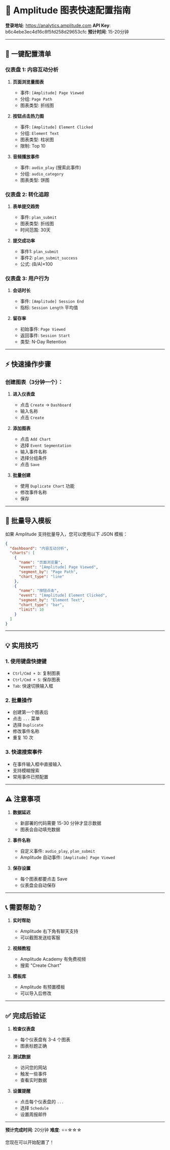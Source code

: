 # 🚀 Amplitude 图表快速配置指南

**登录地址**: https://analytics.amplitude.com
**API Key**: b6c4ebe3ec4d16c8f5fd258d29653cfc
**预计时间**: 15-20分钟

---

## 🎯 一键配置清单

### 仪表盘 1: 内容互动分析
1. **页面浏览量图表**
   - 事件: `[Amplitude] Page Viewed`
   - 分组: `Page Path`
   - 图表类型: 折线图

2. **按钮点击热力图**
   - 事件: `[Amplitude] Element Clicked`
   - 分组: `Element Text`
   - 图表类型: 柱状图
   - 限制: Top 10

3. **音频播放事件**
   - 事件: `audio_play` (搜索此事件)
   - 分组: `audio_category`
   - 图表类型: 饼图

### 仪表盘 2: 转化追踪
1. **表单提交趋势**
   - 事件: `plan_submit`
   - 图表类型: 折线图
   - 时间范围: 30天

2. **提交成功率**
   - 事件1: `plan_submit`
   - 事件2: `plan_submit_success`
   - 公式: (B/A)×100

### 仪表盘 3: 用户行为
1. **会话时长**
   - 事件: `[Amplitude] Session End`
   - 指标: `Session Length` 平均值

2. **留存率**
   - 初始事件: `Page Viewed`
   - 返回事件: `Session Start`
   - 类型: N-Day Retention

---

## ⚡ 快速操作步骤

### 创建图表（3分钟一个）：

1. **进入仪表盘**
   - 点击 `Create` → `Dashboard`
   - 输入名称
   - 点击 `Create`

2. **添加图表**
   - 点击 `Add Chart`
   - 选择 `Event Segmentation`
   - 输入事件名称
   - 选择分组条件
   - 点击 `Save`

3. **批量创建**
   - 使用 `Duplicate Chart` 功能
   - 修改事件名称
   - 保存

---

## 🔧 批量导入模板

如果 Amplitude 支持批量导入，您可以使用以下 JSON 模板：

```json
{
  "dashboard": "内容互动分析",
  "charts": [
    {
      "name": "页面浏览量",
      "event": "[Amplitude] Page Viewed",
      "segment_by": "Page Path",
      "chart_type": "line"
    },
    {
      "name": "按钮点击",
      "event": "[Amplitude] Element Clicked",
      "segment_by": "Element Text",
      "chart_type": "bar",
      "limit": 10
    }
  ]
}
```

---

## 💡 实用技巧

### 1. 使用键盘快捷键
- `Ctrl/Cmd + D`: 复制图表
- `Ctrl/Cmd + S`: 保存图表
- `Tab`: 快速切换输入框

### 2. 批量操作
- 创建第一个图表后
- 点击 `...` 菜单
- 选择 `Duplicate`
- 修改事件名称
- 重复 10 次

### 3. 快速搜索事件
- 在事件输入框中直接输入
- 支持模糊搜索
- 常用事件已预配置

---

## ⚠️ 注意事项

1. **数据延迟**
   - 新部署的代码需要 15-30 分钟才显示数据
   - 图表会自动填充数据

2. **事件名称**
   - 自定义事件: `audio_play`, `plan_submit`
   - Amplitude 自动事件: `[Amplitude] Page Viewed`

3. **保存设置**
   - 每个图表都要点击 Save
   - 仪表盘会自动保存

---

## 📞 需要帮助？

1. **实时帮助**
   - Amplitude 右下角有聊天支持
   - 可以截图发送给客服

2. **视频教程**
   - Amplitude Academy 有免费视频
   - 搜索 "Create Chart"

3. **模板库**
   - Amplitude 有预置模板
   - 可以导入后修改

---

## ✅ 完成后验证

1. **检查仪表盘**
   - 每个仪表盘有 3-4 个图表
   - 图表标题正确

2. **测试数据**
   - 访问您的网站
   - 触发一些事件
   - 查看实时数据

3. **设置提醒**
   - 点击每个仪表盘的 `...`
   - 选择 `Schedule`
   - 设置周报邮件

---

**预计完成时间**: 20分钟
**难度**: ⭐⭐☆☆☆

您现在可以开始配置了！